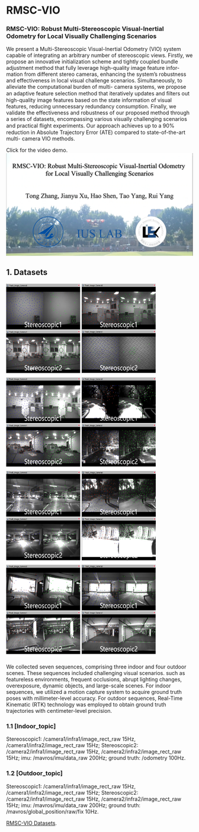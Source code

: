 # RMSC-VIO

### RMSC-VIO: Robust Multi-Stereoscopic Visual-Inertial Odometry for Local Visually Challenging Scenarios

We present a Multi-Stereoscopic Visual-Inertial
Odometry (VIO) system capable of integrating an arbitrary
number of stereoscopic views. Firstly, we propose an innovative
initialization scheme and tightly coupled bundle adjustment
method that fully leverage high-quality image feature infor-
mation from different stereo cameras, enhancing the system’s
robustness and effectiveness in local visual challenge scenarios.
Simultaneously, to alleviate the computational burden of multi-
camera systems, we propose an adaptive feature selection
method that iteratively updates and ﬁlters out high-quality
image features based on the state information of visual features,
reducing unnecessary redundancy consumption. Finally, we
validate the effectiveness and robustness of our proposed
method through a series of datasets, encompassing various
visually challenging scenarios and practical ﬂight experiments.
Our approach achieves up to a 90% reduction in Absolute
Trajectory Error (ATE) compared to state-of-the-art multi-
camera VIO methods.

Click for the video demo.
[![Video Demo](./img/封面.png)](https://youtu.be/BJngqOPl55o)

## 1. Datasets

<img src="./img/Sample6.png" width="200" height="250" /> <img src="./img/Sample7.png" width="200" height="250"/><img src="./img/Sample8.png" width="200" height="250"/> <img src="./img/Sample1.png" width="200" height="250"/><img src="./img/Sample2.png" width="200" height="250"/> <img src="./img/Sample3.png" width="200" height="250"/><img src="./img/Sample5.png" width="200" height="250"/> <img src="./img/Sample4.png" width="200" height="250"/>

We collected seven sequences, comprising three indoor and four outdoor scenes. These sequences included challenging visual scenarios. such as featureless environments, frequent occlusions, abrupt lighting changes, overexposure, dynamic objects, and large-scale scenes.
For indoor sequences, we utilized a motion capture system to acquire ground truth poses with millimeter-level accuracy. For outdoor sequences, Real-Time Kinematic (RTK) technology was employed to obtain ground truth trajectories with centimeter-level precision.

### 1.1 [Indoor_topic]
Stereoscopic1: /camera1/infra1/image_rect_raw 15Hz, /camera1/infra2/image_rect_raw 15Hz;
Stereoscopic2: /camera2/infra1/image_rect_raw 15Hz, /camera2/infra2/image_rect_raw 15Hz;
imu: /mavros/imu/data_raw 200Hz;
ground truth: /odometry 100Hz.
### 1.2 [Outdoor_topic]
Stereoscopic1: /camera1/infra1/image_rect_raw 15Hz, /camera1/infra2/image_rect_raw 15Hz;
Stereoscopic2: /camera2/infra1/image_rect_raw 15Hz, /camera2/infra2/image_rect_raw 15Hz;
imu: /mavros/imu/data_raw 200Hz;
ground truth: /mavros/global_position/raw/fix 10Hz.

[RMSC-VIO Datasets](https://pan.baidu.com/s/1vOmaT4yJX6tf_EHAj20-Dw?pwd=RMSC).


